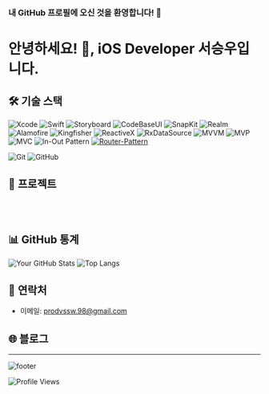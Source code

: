 ### 내 GitHub 프로필에 오신 것을 환영합니다! 👋 
# 안녕하세요! 👋, iOS Developer 서승우입니다.

## 🛠 기술 스택

![Xcode](https://img.shields.io/badge/Xcode-007ACC?style=flat&logo=xcode&logoColor=white)
![Swift](https://img.shields.io/badge/Swift-FA7343?style=flat&logo=swift&logoColor=white)
![Storyboard](https://img.shields.io/badge/Storyboard-orange?style=flat&logo=swift&logoColor=white)
![CodeBaseUI](https://img.shields.io/badge/CodeBase%20UI-green?style=flat&logo=swift&logoColor=white)
![SnapKit](https://img.shields.io/badge/SnapKit-007ACC?style=flat&logo=swift&logoColor=white)
![Realm](https://img.shields.io/badge/Realm-39477F?style=flat&logo=realm&logoColor=white)
![Alamofire](https://img.shields.io/badge/Alamofire-000000?style=flat&logo=swift&logoColor=white)
![Kingfisher](https://img.shields.io/badge/Kingfisher-1A1A1A?style=flat&logo=swift&logoColor=white)
![ReactiveX](https://img.shields.io/badge/ReactiveX-B7178C?style=flat&logo=reactivex&logoColor=white)
![RxDataSource](https://img.shields.io/badge/RxDataSource-8E44AD?style=flat&logo=swift&logoColor=white)
![MVVM](https://img.shields.io/badge/MVVM-008CBA?style=flat)
![MVP](https://img.shields.io/badge/MVP-EC463F?style=flat)
![MVC](https://img.shields.io/badge/MVC-EC463F?style=flat)
![In-Out Pattern](https://img.shields.io/badge/In--Out%20Pattern-008CBA?style=flat)
[![Router-Pattern](https://img.shields.io/badge/Router%20Pattern-blue)](https://your-link-here)
<!--![Clean Architecture](https://img.shields.io/badge/Clean%20Architecture-333333?style=flat)-->
![Git](https://img.shields.io/badge/Git-F05032?style=flat&logo=git&logoColor=white)
![GitHub](https://img.shields.io/badge/GitHub-lightgrey?style=flat&logo=github)

## 🚀 프로젝트
<!-- 
- [💻 Bupgram]
- [⏱ 하루는 더 이상 24시간이 아니다](https://github.com/Seungwoo-Seo/A-day-is-no-longer-24-hours): 출시 프로젝트
- [🛍 네이숍](https://github.com/Seungwoo-Seo/ShoppingApp/tree/main): 네이버 쇼핑 api를 기반 앱
- [📱 모음](https://github.com/Seungwoo-Seo/ExemplaryRestaurantIB): 모범음식점을 찾아볼 수 있는 앱 -->
<br></br>

## 📊 GitHub 통계

![Your GitHub Stats](https://github-readme-stats.vercel.app/api?username=Seungwoo-Seo&show_icons=true&hide_title=true&hide=contribs,prs&count_private=true&theme=radical)
![Top Langs](https://github-readme-stats.vercel.app/api/top-langs/?username=Seungwoo-Seo&layout=compact)

## 🤝 연락처

- 이메일: prodvssw.98@gmail.com
<!-- - LinkedIn: [LinkedIn 프로필](LinkedIn 프로필 링크) -->

## 🌐 블로그
<!--
- [📝 WWW? iOS](https://westwinwoo.tistory.com/): iOS 개발 관련 글을 공유하고 있습니다.
- [![Blog](https://img.shields.io/website?url=https://your-blog-url.com)](https://westwinwoo.tistory.com/) -->
---
![footer](https://capsule-render.vercel.app/api?type=transparent&text=⭐️%20Thank%20you%20for%20watching%20⭐️&fontAlign=50&stroke=FF0000&animation=blinking&fontColor=d6ace6&fontSize=50)

<!-- ![Hits](https://hits.seeyoufarm.com/api/count/incr/badge.svg?url=https://github.com/Seungwoo-Seo/YourRepository) -->
![Profile Views](https://hits.seeyoufarm.com/api/count/incr/badge.svg?url=https://github.com/Seungwoo-Seo)
